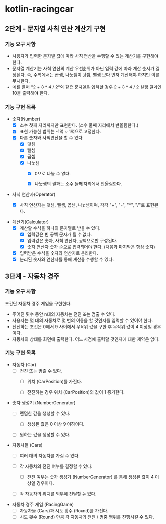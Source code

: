 # kotlin-racingcar

## 2단계 - 문자열 사칙 연산 계산기 구현

### 기능 요구 사항

- 사용자가 입력한 문자열 값에 따라 사칙 연산을 수행할 수 있는 계산기를 구현해야 한다.
- 문자열 계산기는 사칙 연산의 계산 우선순위가 아닌 입력 값에 따라 계산 순서가 결정된다. 즉, 수학에서는 곱셈, 나눗셈이 덧셈, 뺄셈 보다 먼저 계산해야 하지만 이를 무시한다.
- 예를 들어 "2 + 3 * 4 / 2"와 같은 문자열을 입력할 경우 2 + 3 * 4 / 2 실행 결과인 10을 출력해야 한다.

### 기능 구현 목록

- 숫자(Number)
    - [x] 소수 첫째 자리까지만 표현한다. (소수 둘째 자리에서 반올림한다.)
    - [x] 표현 가능한 범위는 -1억 ~ 1억으로 고정한다.
    - [x] 다른 숫자와 사칙연산을 할 수 있다.
        - [x] 덧셈
        - [x] 뺄셈
        - [x] 곱셈
        - [x] 나눗셈
            - [x] 0으로 나눌 수 없다.
            - [x] 나눗셈의 결과는 소수 둘째 자리에서 반올림한다.


- 사칙 연산자(Operator)
    - [x] 사칙 연산자는 덧셈, 뺄셈, 곱셈, 나눗셈이며, 각각 "+", "-", "*", "/"로 표현된다.


- 계산기(Calculator)
    - [x] 계산할 수식을 하나의 문자열로 받을 수 있다.
        - [x] 입력값은 빈 공백 문자가 될 수 없다.
        - [x] 입력값은 숫자, 사칙 연산자, 공백으로만 구성된다.
        - [x] 숫자 연산자 숫자 순으로 입력되어야 한다. (처음과 마지막은 항상 숫자)
    - [x] 입력받은 수식을 숫자와 연산자로 분리한다.
    - [x] 분리된 숫자와 연산자를 통해 계산을 수행할 수 있다.

## 3단계 - 자동차 경주

### 기능 요구 사항

초간단 자동차 경주 게임을 구현한다.

- 주어진 횟수 동안 n대의 자동차는 전진 또는 멈출 수 있다.
- 사용자는 몇 대의 자동차로 몇 번의 이동을 할 것인지를 입력할 수 있어야 한다.
- 전진하는 조건은 0에서 9 사이에서 무작위 값을 구한 후 무작위 값이 4 이상일 경우이다.
- 자동차의 상태를 화면에 출력한다. 어느 시점에 출력할 것인지에 대한 제약은 없다.

### 기능 구현 목록

- 자동차 (Car)
    - [ ] 전진 또는 멈출 수 있다.
        - [ ] 위치 (CarPosition)를 가진다.
        - [ ] 전진하는 경우 위치 (CarPosition)의 값이 1 증가한다.


- 숫자 생성기 (NumberGenerator)
    - [ ] 랜덤한 값을 생성할 수 있다.
        - [ ] 생성된 값은 0 이상 9 이하이다.
    - [ ] 원하는 값을 생성할 수 있다.


- 자동차들 (Cars)
    - [ ] 여러 대의 자동차를 가질 수 있다.
    - [ ] 각 자동차의 전진 여부를 결정할 수 있다.
        - [ ] 전진 여부는 숫자 생성기 (NumberGenerator) 를 통해 생성된 값이 4 이상일 경우이다.
    - [ ] 각 자동차의 위치를 외부에 전달할 수 있다.


- 자동차 경주 게임 (RacingGame)
    - [ ] 자동차들 (Cars)과 시도 횟수 (Round)를 가진다.
    - [ ] 시도 횟수 (Round) 만큼 각 자동차의 전진 / 멈춤 행위를 진행시킬 수 있다.
